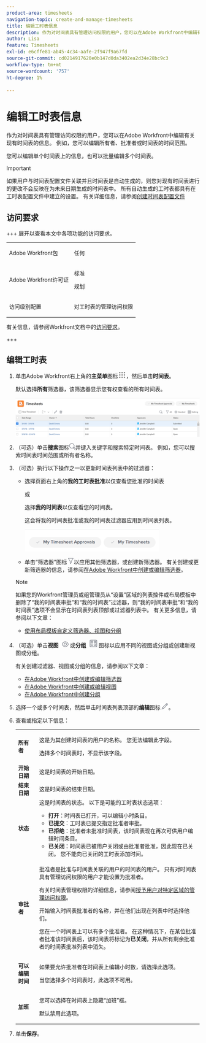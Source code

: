 ```yaml
---
product-area: timesheets
navigation-topic: create-and-manage-timesheets
title: 编辑工时表信息
description: 作为对时间表具有管理访问权限的用户，您可以在Adobe Workfront中编辑有关现有时间表的信息。 例如，您可以编辑所有者、批准者或时间表的时间范围。
author: Lisa
feature: Timesheets
exl-id: e6cffe81-ab45-4c34-aafe-2f947f9a67fd
source-git-commit: cd0214917620e0b147d0da3402ea2d34e28bc9c3
workflow-type: tm+mt
source-wordcount: '757'
ht-degree: 1%

---
```


# 编辑工时表信息

作为对时间表具有管理访问权限的用户，您可以在Adobe Workfront中编辑有关现有时间表的信息。 例如，您可以编辑所有者、批准者或时间表的时间范围。

您可以编辑单个时间表上的信息，也可以批量编辑多个时间表。

>[!IMPORTANT]
>
>如果用户与时间表配置文件关联并且时间表是自动生成的，则您对现有时间表进行的更改不会反映在为未来日期生成的时间表中。 所有自动生成的工时表都具有在工时表配置文件中建立的设置。 有关详细信息，请参阅[创建时间表配置文件](../create-and-manage-timesheets/create-timesheet-profiles.md)

## 访问要求

+++ 展开以查看本文中各项功能的访问要求。

<table style="table-layout:auto">
 <col> 
 <col>
 <tbody> 
  <tr> 
   <td>Adobe Workfront包</td> 
   <td><p>任何</p></td> 
  </tr> 
  <tr> 
   <td>Adobe Workfront许可证</td> 
   <td>
   <p>标准</p>
   <p>规划</p></td>
  </tr> 
  <tr> 
   <td>访问级别配置</td> 
   <td><p>对工时表的管理访问权限</p> </td> 
  </tr> 
 </tbody> 
</table>

有关信息，请参阅Workfront文档中的[访问要求](/help/quicksilver/administration-and-setup/add-users/access-levels-and-object-permissions/access-level-requirements-in-documentation.md)。

+++

## 编辑工时表

1. 单击Adobe Workfront右上角的&#x200B;**主菜单**&#x200B;图标![](assets/main-menu-icon.png)，然后单击&#x200B;**时间表**。

   默认选择&#x200B;**所有**&#x200B;筛选器，该筛选器显示您有权查看的所有时间表。

   ![](assets/timesheet-list-one-timesheet-selected-nwe-350x70.png)

1. （可选）单击&#x200B;**搜索**&#x200B;图标![](assets/search-icon.png)并键入关键字和搜索特定时间表。 例如，您可以搜索时间表时间范围或所有者名称。

1. （可选）执行以下操作之一以更新时间表列表中的过滤器：

   * 选择页面右上角的&#x200B;**我的工时表批准**&#x200B;以仅查看您批准的时间表

     或

     选择&#x200B;**我的时间表**&#x200B;以仅查看您的时间表。

     这会将我的时间表批准或我的时间表过滤器应用到时间表列表。

     ![](assets/my-timesheet-approvals-my-timesheets-pills-on-timesheets-list-nwe-350x58.png)

   * 单击“筛选器”图标![](assets/filter-nwepng.png)以应用其他筛选器，或创建新筛选器。 有关创建或更新筛选器的信息，请参阅[在Adobe Workfront中创建或编辑筛选器](../../reports-and-dashboards/reports/reporting-elements/create-filters.md)。

   >[!NOTE]
   >
   >如果您的Workfront管理员或组管理员从“设置”区域的列表控件或布局模板中删除了“我的时间表审批”和“我的时间表”过滤器，则“我的时间表审批”和“我的时间表”选项不会显示在时间表列表顶部或过滤器列表中。 有关更多信息，请参阅以下文章：
   >
   >   
   >   
   >   * [使用布局模板自定义筛选器、视图和分组](../../administration-and-setup/customize-workfront/use-layout-templates/customize-fvg-list-controls-layout-template.md)
   >   
   >

1. （可选）单击&#x200B;**视图** ![](assets/view-icon.png)或&#x200B;**分组** ![](assets/grouping.png)图标以应用不同的视图或分组或创建新视图或分组。

   有关创建过滤器、视图或分组的信息，请参阅以下文章：

   * [在Adobe Workfront中创建或编辑筛选器](../../reports-and-dashboards/reports/reporting-elements/create-filters.md)
   * [在Adobe Workfront中创建或编辑视图](../../reports-and-dashboards/reports/reporting-elements/create-edit-views.md)
   * [在Adobe Workfront中创建分组](../../reports-and-dashboards/reports/reporting-elements/create-groupings.md)

1. 选择一个或多个时间表，然后单击时间表列表顶部的&#x200B;**编辑**&#x200B;图标![](assets/edit-icon.png)。
1. 查看或指定以下信息：

   <table style="table-layout:auto"> 
    <col> 
    <col> 
    <tbody> 
     <tr> 
      <td role="rowheader"><strong>所有者</strong> </td> 
      <td> <p>这是为其创建时间表的用户的名称。 您无法编辑此字段。 </p> <p>选择多个时间表时，不显示该字段。 </p> </td> 
     </tr> 
     <tr> 
      <td role="rowheader"><strong>开始日期</strong> </td> 
      <td>这是时间表的开始日期。</td> 
     </tr> 
     <tr> 
      <td role="rowheader"><strong>结束日期</strong> </td> 
      <td> 这是时间表的结束日期。</td> 
     </tr> 
     <tr> 
      <td role="rowheader"><strong>状态</strong> </td> 
      <td> 这是时间表的状态。
      以下是可能的工时表状态选项： 
      <ul><li><b>打开</b>：时间表已打开，可以编辑小时条目。</li>
      <li><b>已提交</b>：工时表已提交指定批准者审批。</li>
      <li><b>已拒绝</b>：批准者未批准时间表，该时间表现在再次可供用户编辑时间条目。</li>
      <li><b>已关闭</b>：时间表已被用户关闭或由批准者批准，因此现在已关闭。 您不能向已关闭的工时表添加时间。</li>
      </td> 
     </tr> 
     <tr> 
      <td role="rowheader"><strong>审批者</strong> </td> 
      <td> <p>批准者是批准与时间表关联的用户的时间表的用户。 只有对时间表具有管理访问权限的用户才能设置为批准者。 </p> <p>有关时间表管理权限的详细信息，请参阅<a href="../../administration-and-setup/add-users/configure-and-grant-access/grant-users-admin-access-certain-areas.md" class="MCXref xref">授予用户对特定区域的管理访问权限</a>。</p> <p>开始输入时间表批准者的名称，并在他们出现在列表中时选择他们。</p> <p>您在一个时间表上可以有多个批准者。 在这种情况下，在某位批准者批准该时间表后，该时间表将标记为<strong>已关闭</strong>，并从所有剩余批准者的时间表批准列表中消失。</p> </td> 
     </tr> 
     <tr> 
      <td role="rowheader"><strong>可以编辑时间</strong> </td> 
      <td> <p>如果要允许批准者在时间表上编辑小时数，请选择此选项。</p> <p>当您选择多个时间表时，此选项不可用。 </p> </td> 
     </tr> 
     <tr data-mc-conditions=""> 
      <td role="rowheader"><span style="font-weight: bold;">加班</span> </td> 
      <td> <p>您可以选择在时间表上隐藏“加班”框。</p> <p>默认禁用此选项。</p> </td> 
     </tr> 
    </tbody> 
   </table>

1. 单击&#x200B;**保存**。
